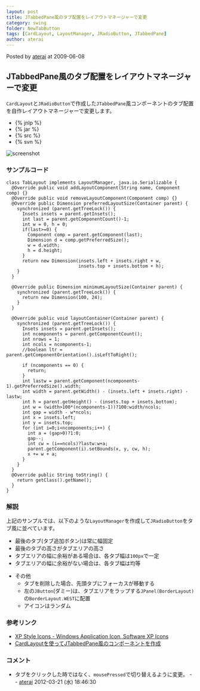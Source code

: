 ```yaml
---
layout: post
title: JTabbedPane風のタブ配置をレイアウトマネージャーで変更
category: swing
folder: NewTabButton
tags: [CardLayout, LayoutManager, JRadioButton, JTabbedPane]
author: aterai
---
```


Posted by [aterai](http://terai.xrea.jp/aterai.html) at 2009-06-08

## JTabbedPane風のタブ配置をレイアウトマネージャーで変更
`CardLayout`と`JRadioButton`で作成した`JTabbedPane`風コンポーネントのタブ配置を自作レイアウトマネージャーで変更します。

- {% jnlp %}
- {% jar %}
- {% src %}
- {% svn %}

<!-- dummy comment line for breaking list -->

![screenshot](http://lh6.ggpht.com/_9Z4BYR88imo/TQTQUU8wtpI/AAAAAAAAAfY/BJyG5weJ1VA/s800/NewTabButton.png)

### サンプルコード
<pre class="prettyprint"><code>class TabLayout implements LayoutManager, java.io.Serializable {
  @Override public void addLayoutComponent(String name, Component comp) {}
  @Override public void removeLayoutComponent(Component comp) {}
  @Override public Dimension preferredLayoutSize(Container parent) {
    synchronized (parent.getTreeLock()) {
      Insets insets = parent.getInsets();
      int last = parent.getComponentCount()-1;
      int w = 0, h = 0;
      if(last&gt;=0) {
        Component comp = parent.getComponent(last);
        Dimension d = comp.getPreferredSize();
        w = d.width;
        h = d.height;
      }
      return new Dimension(insets.left + insets.right + w,
                           insets.top + insets.bottom + h);
    }
  }

  @Override public Dimension minimumLayoutSize(Container parent) {
    synchronized (parent.getTreeLock()) {
      return new Dimension(100, 24);
    }
  }

  @Override public void layoutContainer(Container parent) {
    synchronized (parent.getTreeLock()) {
      Insets insets = parent.getInsets();
      int ncomponents = parent.getComponentCount();
      int nrows = 1;
      int ncols = ncomponents-1;
      //boolean ltr = parent.getComponentOrientation().isLeftToRight();

      if (ncomponents == 0) {
        return;
      }
      int lastw = parent.getComponent(ncomponents-1).getPreferredSize().width;
      int width = parent.getWidth() - (insets.left + insets.right) - lastw;
      int h = parent.getHeight() - (insets.top + insets.bottom);
      int w = (width&gt;100*(ncomponents-1))?100:width/ncols;
      int gap = width - w*ncols;
      int x = insets.left;
      int y = insets.top;
      for (int i=0;i&lt;ncomponents;i++) {
        int a = (gap&gt;0)?1:0;
        gap--;
        int cw = (i==ncols)?lastw:w+a;
        parent.getComponent(i).setBounds(x, y, cw, h);
        x += w + a;
      }
    }
  }
  @Override public String toString() {
    return getClass().getName();
  }
}
</code></pre>

### 解説
上記のサンプルでは、以下のような`LayoutManager`を作成して`JRadioButton`をタブ風に並べています。

- 最後のタブ(タブ追加ボタン)は常に幅固定
- 最後のタブの高さがタブエリアの高さ
- タブエリアの幅に余裕がある場合は、各タブ幅は`100px`で一定
- タブエリアの幅に余裕がない場合は、各タブ幅は均等

<!-- dummy comment line for breaking list -->

- その他
    - タブを削除した場合、先頭タブにフォーカスが移動する
    - 左の`JButton`(ダミー)は、タブエリアをラップする`JPanel(BorderLayout)`の`BorderLayout.WEST`に配置
    - アイコンはランダム

<!-- dummy comment line for breaking list -->

### 参考リンク
- [XP Style Icons - Windows Application Icon, Software XP Icons](http://www.icongalore.com/)
- [CardLayoutを使ってJTabbedPane風のコンポーネントを作成](http://terai.xrea.jp/Swing/CardLayoutTabbedPane.html)

<!-- dummy comment line for breaking list -->

### コメント
- タブをクリックした時ではなく、`mousePressed`で切り替えるように変更。 -- [aterai](http://terai.xrea.jp/aterai.html) 2012-03-21 (水) 18:46:30

<!-- dummy comment line for breaking list -->

